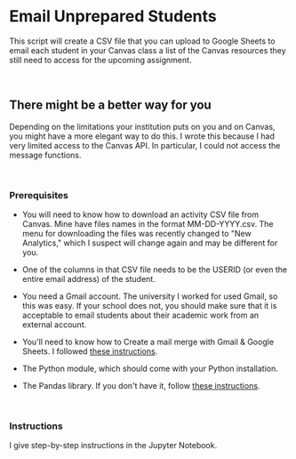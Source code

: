 # Email Unprepared Students
This script will create a CSV file that you can upload to Google Sheets to email each student in your Canvas class a list of the Canvas resources they still need to access for the upcoming assignment.

&nbsp;

## There might be a better way for you
Depending on the limitations your institution puts on you and on Canvas, you might have a more elegant way to do this. I wrote this because I had very limited access to the Canvas API. In particular, I could not access the message functions.

&nbsp;    


### Prerequisites
- You will need to know how to download an activity CSV file from Canvas. Mine have files names in the format MM-DD-YYYY.csv. The menu for downloading the files was recently changed to "New Analytics," which I suspect will change again and may be different for you.

- One of the columns in that CSV file needs to be the USERID (or even the entire email address) of the student.

- You need a Gmail account. The university I worked for used Gmail, so this was easy. If your school does not, you should make sure that it is acceptable to email students about their academic work from an external account.

- You'll need to know how to Create a mail merge with Gmail & Google Sheets. I followed [these instructions](https://developers.google.com/apps-script/samples/automations/mail-merge).

- The Python module, which should come with your Python installation.

- The Pandas library. If you don't have it, follow [these instructions](https://pandas.pydata.org).

&nbsp;

### Instructions

I give step-by-step instructions in the Jupyter Notebook.


